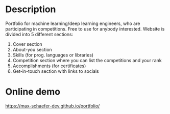 # Description
Portfolio for machine learning/deep learning engineers, who are participating in competitions. Free to use for anybody interested.
Website is divided into 5 different sections:
1. Cover section
2. About-you section 
3. Skills (for prog. languages or libraries)
4. Competition section where you can list the competitions and your rank
5. Accomplishments (for certificates)
6. Get-in-touch section with links to socials

# Online demo
https://max-schaefer-dev.github.io/portfolio/

